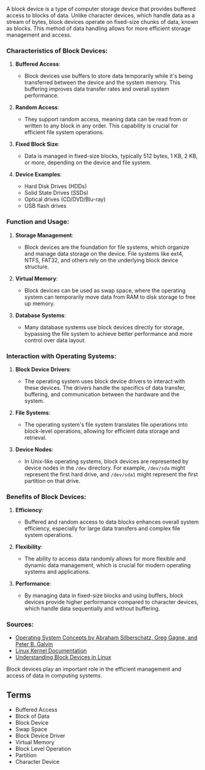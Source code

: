 A block device is a type of computer storage device that provides buffered access to blocks of data. Unlike character devices, which handle data as a stream of bytes, block devices operate on fixed-size chunks of data, known as blocks. This method of data handling allows for more efficient storage management and access.

### Characteristics of Block Devices:

1. **Buffered Access**:
   - Block devices use buffers to store data temporarily while it's being transferred between the device and the system memory. This buffering improves data transfer rates and overall system performance.

2. **Random Access**:
   - They support random access, meaning data can be read from or written to any block in any order. This capability is crucial for efficient file system operations.

3. **Fixed Block Size**:
   - Data is managed in fixed-size blocks, typically 512 bytes, 1 KB, 2 KB, or more, depending on the device and file system.

4. **Device Examples**:
   - Hard Disk Drives (HDDs)
   - Solid State Drives (SSDs)
   - Optical drives (CD/DVD/Blu-ray)
   - USB flash drives

### Function and Usage:

1. **Storage Management**:
   - Block devices are the foundation for file systems, which organize and manage data storage on the device. File systems like ext4, NTFS, FAT32, and others rely on the underlying block device structure.

2. **Virtual Memory**:
   - Block devices can be used as swap space, where the operating system can temporarily move data from RAM to disk storage to free up memory.

3. **Database Systems**:
   - Many database systems use block devices directly for storage, bypassing the file system to achieve better performance and more control over data layout.

### Interaction with Operating Systems:

1. **Block Device Drivers**:
   - The operating system uses block device drivers to interact with these devices. The drivers handle the specifics of data transfer, buffering, and communication between the hardware and the system.

2. **File Systems**:
   - The operating system's file system translates file operations into block-level operations, allowing for efficient data storage and retrieval.

3. **Device Nodes**:
   - In Unix-like operating systems, block devices are represented by device nodes in the `/dev` directory. For example, `/dev/sda` might represent the first hard drive, and `/dev/sda1` might represent the first partition on that drive.

### Benefits of Block Devices:

1. **Efficiency**:
   - Buffered and random access to data blocks enhances overall system efficiency, especially for large data transfers and complex file system operations.

2. **Flexibility**:
   - The ability to access data randomly allows for more flexible and dynamic data management, which is crucial for modern operating systems and applications.

3. **Performance**:
   - By managing data in fixed-size blocks and using buffers, block devices provide higher performance compared to character devices, which handle data sequentially and without buffering.

### Sources:
- [Operating System Concepts by Abraham Silberschatz, Greg Gagne, and Peter B. Galvin](https://www.amazon.com/Operating-System-Concepts-Abraham-Silberschatz/dp/1118063333)
- [Linux Kernel Documentation](https://www.kernel.org/doc/html/latest/)
- [Understanding Block Devices in Linux](https://opensource.com/article/18/11/understanding-linux-block-devices)

Block devices play an important role in the efficient management and access of data in computing systems.

## Terms

- Buffered Access
- Block of Data
- Block Device
- Swap Space
- Block Device Driver
- Virtual Memory
- Block Level Operation
- Partition
- Character Device
